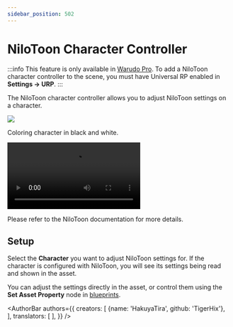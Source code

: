 ```yaml
---
sidebar_position: 502
---
```


# NiloToon Character Controller

:::info
This feature is only available in [Warudo Pro](../pro). To add a NiloToon character controller to the scene, you must have Universal RP enabled in **Settings → URP**.
:::

The NiloToon character controller allows you to adjust NiloToon settings on a character.

<div style={{display: 'flex', justifyContent: 'space-between', gap: '1rem'}}>
<div>
<img src="/doc-img/en-nilotoon-char-color.png"  />
<p class="img-desc">Coloring character in black and white.</p>
</div>
<div style={{width: '73%'}} className="video-box"><video controls loop src="/doc-img/en-nilotoon-char-dissolve.mp4" />
<p>Dissolving the tail.</p>
</div>
</div>

Please refer to the NiloToon documentation for more details.

## Setup

Select the **Character** you want to adjust NiloToon settings for. If the character is configured with NiloToon, you will see its settings being read and shown in the asset.

You can adjust the settings directly in the asset, or control them using the **Set Asset Property** node in [blueprints](../blueprints/overview).

<AuthorBar authors={{
  creators: [
    {name: 'HakuyaTira', github: 'TigerHix'},
  ],
  translators: [
  ],
}} />
